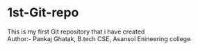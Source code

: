 # 1st-Git-repo
This is my first Git repository that i have created
<br>
Author:- Pankaj Ghatak, B.tech CSE, Asansol Enineering college
